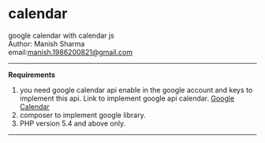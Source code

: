 # calendar
google calendar with calendar js
<br>
Author: Manish Sharma<br>
email:manish.1986200821@gmail.com

<hr>
<strong>Requirements</strong>
<ol> 
  <li>you need google calendar api enable in the google account and keys to implement this api. Link to implement google api calendar.
<a href="https://developers.google.com/google-apps/calendar/" target="_blank">Google Calendar</a></li>
 <li>composer to implement google library.</li>
 <li>PHP version 5.4 and above only.</li>
</ol>
<hr>
